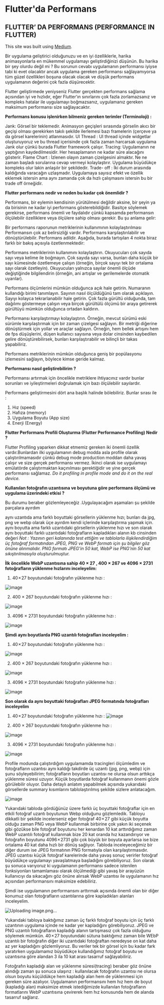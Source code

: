 # Flutter'da Performans

## FLUTTER’ DA PERFORMANS (PERFORMANCE IN FLUTTER)

This site was built using [Medium](https://medium.com/@humeyraapolat/flutter-da-performans-performance-in-flutter-308454cb2f33).

Bir uygulama geliştirici olduğunuzu ve en iyi özelliklerle, harika animasyonlarla en mükemmel uygulamayı geliştirdiğinizi düşünün. Bu harika bir şey olurdu değil mi ? Bu sorunun cevabı uygulamanın performansı iyiyse tabi ki evet olacaktır ancak uygulama gereken performansı sağlayamıyorsa tüm güzel özellikleri boşuna olacak olacak ve düşük performans uygulamanın değerini çok fazla düşürecektir.

Flutter geliştirmede yeniyseniz Flutter gerçekten performans sağlama açısından iyi ve hızlıdır, eğer Flutter’ın sınırlarını çok fazla zorlamazsanız ve kompleks hatalar ile uygulamayı boğmazsanız, uygulamanız gereken maksimum performansı size sağlayacaktır.

**Performans konusu işlenirken bilmeniz gereken terimler (Terminoloji) :**

Jank: Görsel bir teklemedir. Animasyon geçişleri sırasında görselin akıcı bir geçişi olması gerekirken takılı şekilde ilerlemesi bazı framelerin (çerçeve ya da görsel karelerinin) atlanmasıdır.
UI Thread : UI thread içinde widgetlar oluşturuyoruz ve bu thread içerisinde çok fazla zaman harcarsak uygulama Jank olur çünkü burada Flutter framework çalışır.
Tracing: Uygulamanın ne yaptığının kaydedilmesidir. Her hesaplamanın ne kadar süre alacağını gösterir.
Flame Chart : İzlenen olayın zaman çizelgesini almaktır. Ne ne zaman başladı sorularına cevap vermeyi kolaylaştırır. Uygulama büyüdükçe kompleks olur lakin anlaşılır bir şekildedir.
Trade- off : İki durum arasında kaldığında varacağın uzlaşmadır. Uygulamaya sayısız efekt ve özellik eklemek istersin ama aynı zamanda çok da hızlı çalışmasını istersin bu bir trade off örneğidir.

**Flutter performans nedir ve neden bu kadar çok önemlidir ?**

Performans, bir eylemin kendisinin yürütülmesi değildir aksine, bir şeyin ya da birisinin ne kadar iyi performans gösterebildiğidir. Basitçe söylemek gerekirse, performans önemli ve faydalıdır çünkü kapsamda performansın ölçülebilir özelliklere veya ölçülere sahip olması gerekir. Bu şu anlama gelir:

Bir performans raporunun metriklerinin kullanımının kolaylaştırılması
Performansın çok az belirsizliği vardır.
Performans karşılaştırılabilir ve dönüştürülebilir.
Performans adildir.
Aşağıda, burada tartışılan 4 nokta biraz farklı bir bakış açısıyla özetlenmektedir:

Performans metriklerinin kullanımını kolaylaştırın. Okuyucuları çok sayıda sayı veya kelime ile boğmayın. Çok sayıda sayı varsa, bunları daha küçük bir sayı kümesinde özetlemeye çalışın (örneğin, birçok sayıyı tek bir ortalama sayı olarak özetleyin). Okuyucuları yalnızca sayılar önemli ölçüde değiştiğinde bilgilendirin (örneğin, ani artışlar ve gerilemelerde otomatik uyarılar).

Performans ölçümlerini mümkün olduğunca açık hale getirin. Numaranın kullandığı birimi tanımlayın. Sayının nasıl ölçüldüğünü tam olarak açıklayın. Sayıyı kolayca tekrarlanabilir hale getirin. Çok fazla gürültü olduğunda, tam dağılımı göstermeye çalışın veya birçok gürültülü ölçümü bir araya getirerek gürültüyü mümkün olduğunca ortadan kaldırın.

Performansı karşılaştırmayı kolaylaştırın. Örneğin, mevcut sürümü eski sürümle karşılaştırmak için bir zaman çizelgesi sağlayın. Bir metriği diğerine dönüştürmek için yollar ve araçlar sağlayın. Örneğin, hem bellek artışını hem de fps düşüşlerini, düşen kullanıcı sayısına veya dolar cinsinden kaybedilen gelire dönüştürebilirsek, bunları karşılaştırabilir ve bilinçli bir takas yapabiliriz.

Performans metriklerinin mümkün olduğunca geniş bir popülasyonu izlemesini sağlayın, böylece kimse geride kalmaz.

**Performansı nasıl geliştirebilirim ?**

Performansı artırmak için öncelikle metriklere ihtiyacınız vardır bunlar sorunları ve iyileştirmeleri doğrulamak için bazı ölçülebilir sayılardır.

Performans geliştirmesini dört ana başlık halinde bölebiliriz. Bunlar sırası ile :

1. Hız (speed)
2. Hafıza (memory)
3. Uygulama Boyutu (App size)
4. Enerji (Energy)

**Flutter Performans Profili Oluşturma (Flutter Performance Profiling) Nedir ?**

Flutter Profiling yaparken dikkat etmemiz gereken iki önemli özellik vardır.Bunlardan ilki uygulamanın debug modda asla profile olarak çalıştırılmamasıdır çünkü debug mode production moddan daha yavaş çalışır ve size gerçek performansı vermez. İkinci olarak ise uygulamayı emülatörde çalıştırmaktan kaçınılması gerektiğidir ve yine gerçek performansı sağlamaz. *Do it profiling in profile mode and do it on the real device.*

**Kullanılan fotoğrafın uzantısına ve boyutuna göre performans ölçümü ve uygulama üzerindeki etkisi ?**

Bu durumu beraber gözlemleyeceğiz .Uygulayacağım aşamaları şu şekilde parçalara ayırdım

aynı uzantıda ama farklı boyuttaki görsellerin yüklenme hızı; bunları da jpg, png ve webp olarak üçe ayırdım kendi içlerinde karşılaştırma yapmak için.
aynı boyutta ama farklı uzantıdaki görsellerin yüklenme hızı
ve son olarak aynı boyuttaki farklı uzantıdaki fotoğrafların kapladıkları alanın kb cinsinden değeri
*Not : Yazının geri kalanında test ettiğim ve tablolarla ilişkilendirdiğim üç fotoğraf formatından JPEG, PNG ve WebP formatı için şu bilgiler göz önüne alınmalıdır. PNG formatı JPEG’in 50 kat, WebP ise PNG’nin 50 kat sıkıştırılmasıyla oluşturulmuştur.*

**İlk öncelikle WebP uzantısına sahip 40 × 27 , 400 × 267 ve 4096 × 2731 fotoğrafların yüklenme hızlarını inceleyelim:**

1. 40 × 27 boyutundaki fotoğrafın  yüklenme hızı :

![image](https://user-images.githubusercontent.com/71139790/191954895-9b22d189-6458-4f0d-aa7d-b7dd71ef561b.png)

2. 400 × 267 boyutundaki fotoğrafın yüklenme hızı :

![image](https://user-images.githubusercontent.com/71139790/191955151-12e7da9f-70b6-4277-9734-126a251dbec8.png)

3. 4096 × 2731 boyutundaki fotoğrafın yüklenme hızı :

![image](https://user-images.githubusercontent.com/71139790/191955219-135bb6ee-e4f4-4d67-90cc-d113c57ecc80.png)

**Şimdi aynı boyutlarda PNG uzantılı fotoğrafları inceleyelim :**

1. 40 × 27 boyutundaki fotoğrafın  yüklenme hızı :

![image](https://user-images.githubusercontent.com/71139790/191955441-be20a602-6020-4e87-82be-a0fb8a846c67.png)


2. 400 × 267 boyutundaki fotoğrafın yüklenme hızı :

![image](https://user-images.githubusercontent.com/71139790/191955536-c58f2e58-92c6-4f18-935d-fd406d758b92.png)

3. 4096 × 2731 boyutundaki fotoğrafın yüklenme hızı :

![image](https://user-images.githubusercontent.com/71139790/191955716-cd705327-500e-49e5-afc1-03415ac352d7.png)

**Son olarak da aynı boyuttaki fotoğrafları JPEG formatında fotoğrafları inceleyelim**

1. 40 × 27 boyutundaki fotoğrafın  yüklenme hızı :
![image](https://user-images.githubusercontent.com/71139790/191955760-ab47bf26-2283-463c-9798-b82a5282f5e5.png)


2. 400 × 267 boyutundaki fotoğrafın yüklenme hızı :

![image](https://user-images.githubusercontent.com/71139790/191955809-6e354602-c9f9-42f0-abe5-9fa1f5c48dee.png)

3. 4096 × 2731 boyutundaki fotoğrafın yüklenme hızı :

![image](https://user-images.githubusercontent.com/71139790/191955901-b62f2843-0445-4518-9efc-e83e5f339f9d.png)

Profile modunda çalıştırdığım uygulamamda tracingleri ölçümledim ve fotoğrafların uzantısı aynı kaldığı takdirde üç uzantı (jpg, png, webp) için şunu söyleyebilirim; fotoğrafların boyutları uzantısı ne olursa olsun arttıkça yüklenme süresi uzuyor. Küçük boyutlarda fotoğraf kullanmanın önemi gözle görülebilir oluyor. Daha detaylı anlatım yapabilmek açısında yukarıdaki görsellerde summary kısımlarını tablolaştırılmış şekilde sizlere anlatacağım.

![image](https://user-images.githubusercontent.com/71139790/191955946-e85dc5db-4192-42fc-8551-b0238e8cc0dd.png)

Yukarıdaki tabloda gördüğünüz üzere farklı üç boyuttaki fotoğraflar için en etkili fotoğraf uzantı boyutunun Webp olduğunu gözlemledik. Tabloyu dikkatli bir şekilde incelerseniz eğer fotoğraf 40 × 27 gibi küçük boyutta olduğu zaman PNG veya WebP kullanmak birbirine çok yakın iki seçenek gibi gözükse bile fotoğraf boyutunu her kenardan 10 kat arttırdığımız zaman WebP uzantılı fotoğraf kullanmak bize 20 kat oranda hız kazandırıyor ve fotoğrafın boyutunu 4096 × 2731 gibi çok büyük bir boyuta ayarlarsa ise bize ortalama 40 kat daha hızlı bir dönüş sağlıyor. Tabloda inceleyeceğimiz bir diğer durum ise JPEG formatının PNG formatıyla olan karşılaştırmasıdır. JPEG uzantısı küçük fotoğraf karelerinde daha yavaş sonuç verirler fotoğraf büyüdükçe uygulamayı yavaşlatmaya başladığını görebiliyoruz. Son olarak şu sonuca varıyoruz ki uygulamanın performansı sadece istenilen fonksiyonları tamamlaması olarak ölçülmediği gibi yavaş bir arayüzün kullanıcıyı da sıkacağını göz önüne alırsak WebP uzantısı ile uygulamanın hız açısından  performansını maksimize edebiliriz. 

Şimdi ise uygulamanın performansını arttırmak açısında önemli olan bir diğer konumuz olan fotoğrafların uzantılarına göre kapladıkları alanları inceleyelim. 

![Uploading image.png…]()

Yukarıdaki tabloya baktığımız zaman üç farklı fotoğraf boyutu için üç farklı uzantının uygulama içinde ne kadar yer kapladığını görebiliyoruz. JPEG ve PNG uzantılı fotoğrafların kapladığı alanın tartışmasız çok fazla olduğunu söylemek mümkün. 40 × 27 boyutundaki sütuna baktığımız zaman bile WEbP uzantılı bir fotoğrafın diğer iki uzantıdaki fotoğraftan neredeyse on kat daha az yer kapladığını gözlemliyoruz. Bu veriler tek bir görsel için bu kadar fark yaratırken uygulamamız büyüdükçe kullandığımız fotoğraf boyutu ve uzantısına göre alandan 3 ila 10 kat arası tasarruf sağlayabiliriz. 

Fotoğrafın kapladığı alan ve yüklenme süresi(tracing) beraber göz önüne alındığı zaman şu sonuca ulaşırız : kullanılacak fotoğrafın uzantısı ne olursa olsun boyutu küçüldükçe hem kapladığı alan hem de yüklenmesi için gereken süre azalıyor. Uygulamanın performansını hem hız hem de boyut (kapladığı alan) maksimize etmek istediğimizde kullanılan fotoğrafların formatlarını WebP uzantısına çevirerek hem hız konusunda  hem de alanda tasarruf sağlarız. 

















